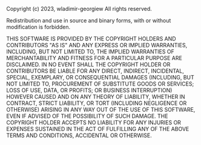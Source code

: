 Copyright (c) 2023, wladimir-georgiew
All rights reserved.

Redistribution and use in source and binary forms, with 
or without modification is forbidden.

THIS SOFTWARE IS PROVIDED BY THE COPYRIGHT HOLDERS AND CONTRIBUTORS 
"AS IS" AND ANY EXPRESS OR IMPLIED WARRANTIES, INCLUDING, BUT NOT 
LIMITED TO, THE IMPLIED WARRANTIES OF MERCHANTABILITY AND FITNESS 
FOR A PARTICULAR PURPOSE ARE DISCLAIMED. IN NO EVENT SHALL THE 
COPYRIGHT HOLDER OR CONTRIBUTORS BE LIABLE FOR ANY DIRECT, INDIRECT, 
INCIDENTAL, SPECIAL, EXEMPLARY, OR CONSEQUENTIAL DAMAGES (INCLUDING, 
BUT NOT LIMITED TO, PROCUREMENT OF SUBSTITUTE GOODS OR SERVICES; 
LOSS OF USE, DATA, OR PROFITS; OR BUSINESS INTERRUPTION) HOWEVER 
CAUSED AND ON ANY THEORY OF LIABILITY, WHETHER IN CONTRACT, STRICT 
LIABILITY, OR TORT (INCLUDING NEGLIGENCE OR OTHERWISE) ARISING IN 
ANY WAY OUT OF THE USE OF THIS SOFTWARE, EVEN IF ADVISED OF THE 
POSSIBILITY OF SUCH DAMAGE. THE COPYRIGHT HOLDER ACCEPTS NO LIABILITY FOR
ANY INJURIES OR EXPENSES SUSTAINED IN THE ACT OF FULFILLING ANY OF 
THE ABOVE TERMS AND CONDITIONS, ACCIDENTAL OR OTHERWISE.
